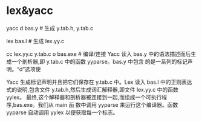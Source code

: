# lex&yacc

yacc ­d bas.y         \# 生成 y.tab.h, y.tab.c

lex bas.l            \# 生成 lex.yy.c

cc lex.yy.c y.tab.c ­o bas.exe   \# 编译/连接Yacc 读入 bas.y 中的语法描述而后生成一个剖析器,即 y.tab.c 中的函数 yyparse。bas.y 中包含的是一系列的标记声明。“­d”选项使

 Yacc 生成标记声明并且把它们保存在 y.tab.c 中。Lex 读入 bas.l 中的正则表达式的说明,包含文件 y.tab.h,然后生成词汇解释器,即文件 lex.yy.c 中的函数 yylex。最终,这个解释器和剖析器被连接到一起,而组成一个可执行程序,bas.exe。我们从 main 函 数中调用 yyparse 来运行这个编译器。函数 yyparse 自动调用 yylex 以便获取每一个标志。

